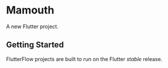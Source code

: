 # Mamouth

A new Flutter project.

## Getting Started

FlutterFlow projects are built to run on the Flutter _stable_ release.

